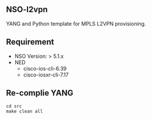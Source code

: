 ## NSO-l2vpn
YANG and Python template for MPLS L2VPN provisioning.

## Requirement

- NSO Version: \> 5.1.x
- NED
  - cisco-ios-cli-6.39
  - cisco-iosxr-cli-7.17


## Re-complie YANG

```
cd src
make clean all
```
